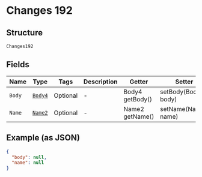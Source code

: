 
# Changes 192

## Structure

`Changes192`

## Fields

| Name | Type | Tags | Description | Getter | Setter |
|  --- | --- | --- | --- | --- | --- |
| `Body` | [`Body4`](../../doc/models/body-4.md) | Optional | - | Body4 getBody() | setBody(Body4 body) |
| `Name` | [`Name2`](../../doc/models/name-2.md) | Optional | - | Name2 getName() | setName(Name2 name) |

## Example (as JSON)

```json
{
  "body": null,
  "name": null
}
```

